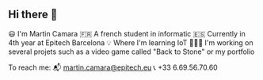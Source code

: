 ## Hi there 👋

<!--
**mcamara54/mcamara54** is a ✨ _special_ ✨ repository because its `README.md` (this file) appears on your GitHub profile.

Here are some ideas to get you started:

- 🔭 I’m currently working on ...
- 🌱 I’m currently learning ...
- 👯 I’m looking to collaborate on ...
- 🤔 I’m looking for help with ...
- 💬 Ask me about ...
- 📫 How to reach me: ...
- 😄 Pronouns: ...
- ⚡ Fun fact: ...
-->

😃 I'm Martin Camara
🇫🇷 A french student in informatic
🇪🇸 Currently in 4th year at Epitech Barcelona
💡 Where I'm learning IoT
👨🏽‍💻 I'm working on several projets such as a video game called "Back to Stone" or my portfolio

To reach me:
  📬 martin.camara@epitech.eu
  📞 +33 6.69.56.70.60
